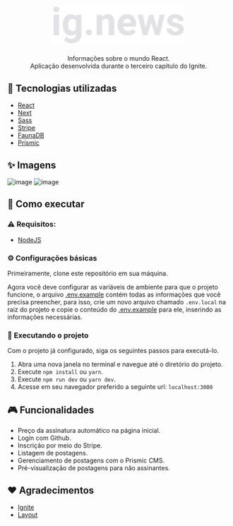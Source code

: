 <h1 align="center"><img width=300 src="./public/images/logo.svg" /></h1>
<p align="center">Informações sobre o mundo React. <br /> Aplicação desenvolvida durante o terceiro capítulo do Ignite.</p>

## 🚀 Tecnologias utilizadas

- [React](https://pt-br.reactjs.org/)
- [Next](https://nextjs.org/)
- [Sass](https://sass-lang.com/)
- [Stripe](https://stripe.com/br)
- [FaunaDB](https://fauna.com/)
- [Prismic](https://prismic.io/)

## ✨ Imagens

![image](https://user-images.githubusercontent.com/59753526/173204990-3533f9d6-6837-4fe5-baa9-73f9e607eca3.png)
![image](https://user-images.githubusercontent.com/59753526/173205003-c1c3eff4-8dab-485d-9fa9-3cdc7fe2004f.png)

## 🔨 Como executar

### ⚠️ Requisitos:
- [NodeJS](https://nodejs.org/en/)

### ⚙️ Configurações básicas

Primeiramente, clone este repositório em sua máquina.

Agora você deve configurar as variáveis de ambiente para que o projeto funcione, o arquivo [.env.example](./.env.example) contém todas as informações que você precisa preencher, para isso, crie um novo arquivo chamado `.env.local` na raiz do projeto e copie o conteúdo do [.env.example](./.env.example) para ele, inserindo as informações necessárias.

### 🔧 Executando o projeto

Com o projeto já configurado, siga os seguintes passos para executá-lo.

1. Abra uma nova janela no terminal e navegue até o diretório do projeto.
2. Execute `npm install` ou `yarn`.
3. Execute `npm run dev` ou `yarn dev`.
4. Acesse em seu navegador preferido a seguinte url: `localhost:3000`

## 🎮 Funcionalidades

- Preço da assinatura automático na página inicial.
- Login com Github.
- Inscrição por meio do Stripe.
- Listagem de postagens.
- Gerenciamento de postagens com o Prismic CMS.
- Pré-visualização de postagens para não assinantes. 

## ❤️ Agradecimentos

- [Ignite](https://www.rocketseat.com.br/ignite)
- [Layout](https://www.figma.com/file/YM4JFm0d4b4TovqmCNrgRW/ig.news?node-id=1%3A2)
